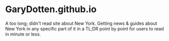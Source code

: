 # GaryDotten.github.io
A too long; didn't read site about New York. Getting news & guides about New York in any specific part of it in a TL;DR point by point for users to read in minute or less. 

